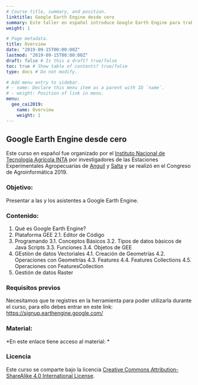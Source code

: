 ```yaml
---
# Course title, summary, and position.
linktitle: Google Earth Engine desde cero
summary: Este taller en español introduce Google Earth Engine para trabajar con datos vectoriales y raster.
weight: 1

# Page metadata.
title: Overview
date: "2019-09-15T00:00:00Z"
lastmod: "2019-09-15T00:00:00Z"
draft: false # Is this a draft? true/false
toc: true # Show table of contents? true/false
type: docs # Do not modify.

# Add menu entry to sidebar.
# - name: Declare this menu item as a parent with ID `name`.
# - weight: Position of link in menu.
menu:
  gee_cai2019:
    name: Overview
    weight: 1
---
```



## Google Earth Engine desde cero

Este curso en español fue organizado por el [Instituto Nacional de Tecnología Agrícola INTA](https://twitter.com/intaargentina) por investigadores de las Estaciones Experimentales Agropecuarias de [Anguil](https://twitter.com/intaanguil) y [Salta]( https://twitter.com/intasalta) y se realizó en el Congreso de Agroinformática 2019.

### Objetivo: 
Presentar a las y los asistentes a Google Earth Engine.

### Contenido:

1. Qué es Google Earth Engine?
2. Plataforma GEE
2.1. Editor de Código
3. Programando
3.1. Conceptos Básicos
3.2. Tipos de datos bàsicos de Java Scripts
3.3. Funciones
3.4. Objetos de GEE
4. GEstiòn de datos Vectoriales
4.1. Creación de Geometrías
4.2. Operaciones con Geometrías
4.3. Features 
4.4. Features Collections
4.5. Operaciones con FeaturesCollection
5. Gestión de datos Raster


### Requisitos previos

Necesitamos que te registres en la herramienta para poder utilizarla durante el curso, para ello debes entrar en este link:
https://signup.earthengine.google.com/

### Material:

*En este enlace tiene acceso al material: *

### Licencia

Este curso se comparte bajo la licencia [Creative Commons Attribution-ShareAlike 4.0 International License](https://creativecommons.org/licenses/by-sa/4.0/deed.es_ES).